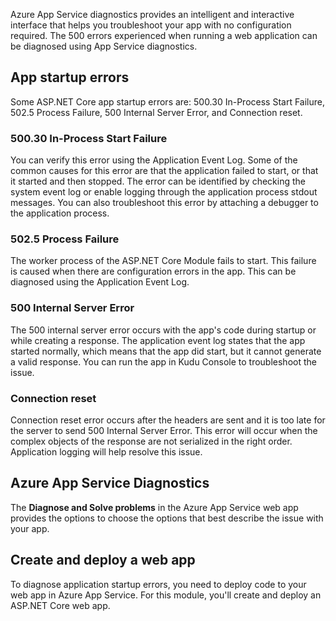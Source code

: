 Azure App Service diagnostics provides an intelligent and interactive interface that helps you troubleshoot your app with no configuration required. The 500 errors experienced when running a web application can be diagnosed using App Service diagnostics.

## App startup errors

Some ASP.NET Core app startup errors are: 500.30 In-Process Start Failure, 502.5 Process Failure, 500 Internal Server Error, and Connection reset.

### 500.30 In-Process Start Failure

You can verify this error using the Application Event Log. Some of the common causes for this error are that the application failed to start, or that it started and then stopped. The error can be identified by checking the system event log or enable logging through the application process stdout messages. You can also troubleshoot this error by attaching a debugger to the application process. 

### 502.5 Process Failure 

The worker process of the ASP.NET Core Module fails to start. This failure is caused when there are configuration errors in the app. This can be diagnosed using the Application Event Log.

### 500 Internal Server Error

The 500 internal server error occurs with the app's code during startup or while creating a response. The application event log states that the app started normally, which means that the app did start, but it cannot generate a valid response. You can run the app in Kudu Console to troubleshoot the issue.

### Connection reset

Connection reset error occurs after the headers are sent and it is too late for the server to send 500 Internal Server Error. This error will occur when the complex objects of the response are not serialized in the right order. Application logging will help resolve this issue.

## Azure App Service Diagnostics

The **Diagnose and Solve problems** in the Azure App Service web app provides the options to choose the options that best describe the issue with your app. 

## Create and deploy a web app

To diagnose application startup errors, you need to deploy code to your web app in Azure App Service. For this module, you'll create and deploy an ASP.NET Core web app.

